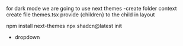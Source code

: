 for dark mode we are going to use next themes
-create folder context create file themes.tsx
provide <ThemeProvider
         attribute="class" defaultTheme="system" enableSystem disableTransitionOnChange
        >
{children}
</ThemeProvider> to the child in layout

npm install next-themes
npx shadcn@latest init


- dropdown